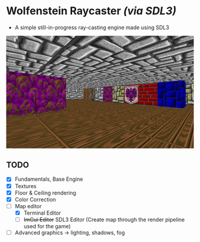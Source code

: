 # Wolfenstein Raycaster *(via SDL3)*

- A simple still-in-progress ray-casting engine made using SDL3

![graph smh](README.png "Title")

## TODO

- [x] Fundamentals, Base Engine
- [x] Textures
- [x] Floor & Ceiling rendering
- [x] Color Correction
- [ ] Map editor
  - [x] Terminal Editor
  - [ ] ~~ImGui Editor~~ SDL3 Editor (Create map through the render pipeline used for the game)
- [ ] Advanced graphics -> lighting, shadows, fog
